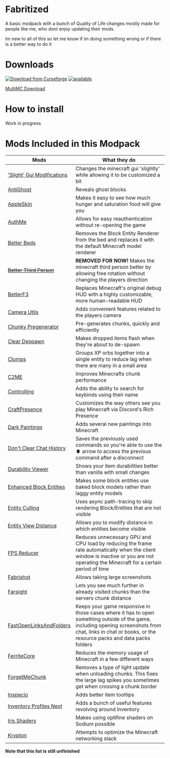 # Fabritized


 A basic modpack with a bunch of Quality of Life changes mostly made for people like me, who dont enjoy updating their mods.
 
 Im new to all of this so let me know if im doing something wrong or if there is a better way to do it

# Downloads
[![Download from Curseforge](https://cf.way2muchnoise.eu/full_605184_downloads.svg)](https://www.curseforge.com/minecraft/modpacks/fabritized) [![available ](https://cf.way2muchnoise.eu/versions/Fabritized.svg)](https://www.curseforge.com/minecraft/modpacks/fabritized)

[MultiMC Download](https://github.com/Boingy151/Fabritized/releases/tag/MultiMC-1.18.2)

# How to install
Work in progress

# Mods Included in this Modpack
| Mods | What they do |
|------|--------------|
| ['Slight' Gui Modifications](https://www.curseforge.com/minecraft/mc-mods/slight-gui-modifications) | Changes the minecraft gui 'slightly' while allowing it to be customized a bit |
| [AntiGhost](https://www.curseforge.com/minecraft/mc-mods/antighost) | Reveals ghost blocks |
| [AppleSkin](https://www.curseforge.com/minecraft/mc-mods/appleskin) | Makes it easy to see how much hunger and saturation food will give you |
| [AuthMe](https://www.curseforge.com/minecraft/mc-mods/auth-me) | Allows for easy reauthentication without re-opening the game |
| [Better Beds](https://www.curseforge.com/minecraft/mc-mods/better-beds) | Removes the Block Entity Renderer from the bed and replaces it with the default Minecraft model renderer |
| [~~Better Third Person~~](https://www.curseforge.com/minecraft/mc-mods/better-third-person) | **REMOVED FOR NOW!** Makes the minecraft third person better by allowing free rotation without changing the players direction |
| [BetterF3](https://www.curseforge.com/minecraft/mc-mods/betterf3) |  Replaces Minecraft's original debug HUD with a highly customizable, more human-readable HUD |
| [Camera Utils](https://www.curseforge.com/minecraft/mc-mods/camera-utils) | Adds convenient features related to the players camera |
| [Chunky Pregenerator](https://www.curseforge.com/minecraft/mc-mods/chunky-pregenerator) | Pre-generates chunks, quickly and efficiently |
| [Clear Despawn](https://www.curseforge.com/minecraft/mc-mods/clear-despawn-fabric) | Makes dropped items flash when they're about to de-spawn |
| [Clumps](https://www.curseforge.com/minecraft/mc-mods/clumps) | Groups XP orbs together into a single entity to reduce lag when there are many in a small area |
| [C2ME](https://www.curseforge.com/minecraft/mc-mods/c2me-fabric) | Improves Minecrafts chunk performance | 
| [Controlling](https://www.curseforge.com/minecraft/mc-mods/controlling-for-fabric) | Adds the ability to search for keybinds using their name |
| [CraftPresence](https://www.curseforge.com/minecraft/mc-mods/craftpresence) | Customizes the way others see you play Minecraft via Discord's Rich Presence |
| [Dark Paintings](https://www.curseforge.com/minecraft/mc-mods/dark-paintings) | Adds several new paintings into Minecraft |
| [Don't Clear Chat History](https://www.curseforge.com/minecraft/mc-mods/dont-clear-chat-history) | Saves the previously used commands so you're able to use the ⬆ arrow to access the previous command after a disconnect |
| [Durability Viewer](https://www.curseforge.com/minecraft/mc-mods/giselbaers-durability-viewer) | Shows your item durabilities better than vanilla with small changes |
| [Enhanced Block Entities](https://www.curseforge.com/minecraft/mc-mods/enhanced-block-entities) | Makes some block entities use baked block models rather than laggy entity models |
| [Entity Culling](https://www.curseforge.com/minecraft/mc-mods/entityculling) | Uses async path-tracing to skip rendering Block/Entities that are not visible |
| [Entity View Distance](https://www.curseforge.com/minecraft/mc-mods/entity-view-distance) | Allows you to modify distance in which entities become visible |
| [FPS Reducer](https://www.curseforge.com/minecraft/mc-mods/fps-reducer) | Reduces unnecessary GPU and CPU load by reducing the frame rate automatically when the client window is inactive or you are not operating the Minecraft for a certain period of time |
| [Fabrishot](https://www.curseforge.com/minecraft/mc-mods/fabrishot) | Allows taking large screenshots |
| [Farsight](https://www.curseforge.com/minecraft/mc-mods/farsight-fabric) | Lets you see much further in already visited chunks than the servers chunk distance |
| [FastOpenLinksAndFolders](https://www.curseforge.com/minecraft/mc-mods/fastopenlinksandfolders) | Keeps your game responsive in those cases where it has to open something outside of the game, including opening screenshots from chat, links in chat or books, or the resource packs and data packs folders |
| [FerriteCore](https://www.curseforge.com/minecraft/mc-mods/ferritecore-fabric) | Reduces the memory usage of Minecraft in a few different ways |
| [ForgetMeChunk](https://www.curseforge.com/minecraft/mc-mods/forgetmechunk) | Removes a type of light update when unloading chunks. This fixes the large lag spikes you sometimes get when crossing a chunk border |
| [Inspecio](https://www.curseforge.com/minecraft/mc-mods/inspecio/files/3343900) | Adds better item tooltips | 
| [Inventory Profiles Next](https://www.curseforge.com/minecraft/mc-mods/inventory-profiles-next) | Adds a bunch of useful features revolving around Inventory |
| [Iris Shaders](https://www.curseforge.com/minecraft/mc-mods/irisshaders) | Makes using optifine shaders on Sodium possible |
| [Krypton](https://www.curseforge.com/minecraft/mc-mods/krypton) | Attempts to optimize the Minecraft networking stack |

**Note that this list is still unfinished**


